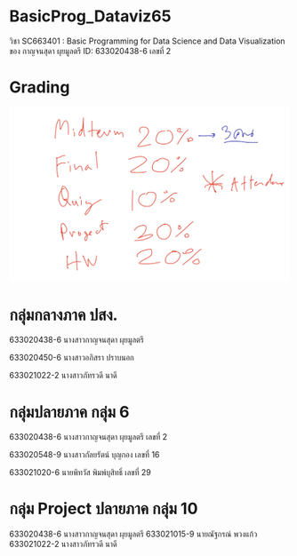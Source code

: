 # BasicProg_Dataviz65
วิชา SC663401 : Basic Programming for Data Science and Data Visualization 
ของ กาญจนสุดา ผุยมูลตรี ID: 633020438-6  เลขที่ 2


# Grading

![Grading image](Grading.jpg)


# กลุ่มกลางภาค ปสง.

633020438-6	นางสาวกาญจนสุดา ผุยมูลตรี

633020450-6	นางสาวอภิสรา ปราบนอก

633021022-2	นางสาวภัทรวดี นาดี


# กลุ่มปลายภาค กลุ่ม 6

633020438-6 นางสาวกาญจนสุดา ผุยมูลตรี เลขที่ 2 

633020548-9 นางสาวกัลยรัตน์ บุญกอง เลขที่ 16 

633021020-6 นายพิทวัส พิมพ์บุสิทธิ์ เลขที่ 29 


# กลุ่ม Project ปลายภาค กลุ่ม 10

633020438-6	นางสาวกาญจนสุดา ผุยมูลตรี
633021015-9 นายณัฐกรณ์ พวงแก้ว
633021022-2 นางสาวภัทรวดี นาดี
